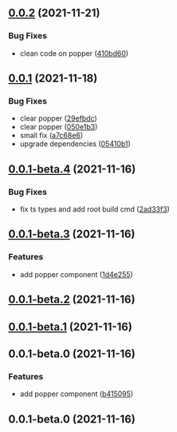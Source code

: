 ## [0.0.2](https://github.com/potjs/pot/compare/vue-popper@0.0.1...vue-popper@0.0.2) (2021-11-21)


### Bug Fixes

* clean code on popper ([410bd60](https://github.com/potjs/pot/commit/410bd6099ca7e5beddee2128b03ce85e69814198))



## [0.0.1](https://github.com/potjs/pot/compare/vue-popper@0.0.1-beta.4...vue-popper@0.0.1) (2021-11-18)


### Bug Fixes

* clear popper ([29efbdc](https://github.com/potjs/pot/commit/29efbdc488aff2843d469691bb9e9ccb35e7e33c))
* clear popper ([050e1b3](https://github.com/potjs/pot/commit/050e1b350a8cc28b34fb3495b123b8793879e2de))
* small fix ([a7c68e6](https://github.com/potjs/pot/commit/a7c68e62fe6731b60315901541acd0be4cda2ed2))
* upgrade dependencies ([05410b1](https://github.com/potjs/pot/commit/05410b1a594662dedfc9c529e9af5ffadbe5b9bc))



## [0.0.1-beta.4](https://github.com/potjs/pot/compare/vue-popper@0.0.1-beta.3...vue-popper@0.0.1-beta.4) (2021-11-16)


### Bug Fixes

* fix ts types and add root build cmd ([2ad33f3](https://github.com/potjs/pot/commit/2ad33f35392b70065e2f9637325b0d8d107cb42b))



## [0.0.1-beta.3](https://github.com/potjs/pot/compare/vue-popper@0.0.1-beta.2...vue-popper@0.0.1-beta.3) (2021-11-16)


### Features

* add popper component ([1d4e255](https://github.com/potjs/pot/commit/1d4e2553c83dc720bce7c74865a449ae4a4d3a25))



## [0.0.1-beta.2](https://github.com/potjs/pot/compare/vue-popper@0.0.1-beta.1...vue-popper@0.0.1-beta.2) (2021-11-16)



## [0.0.1-beta.1](https://github.com/potjs/pot/compare/vue-popper@0.0.1-beta.0...vue-popper@0.0.1-beta.1) (2021-11-16)



## 0.0.1-beta.0 (2021-11-16)


### Features

* add popper component ([b415095](https://github.com/potjs/pot/commit/b41509528213da90cba2f555d20cfe97dbd69cc8))



## 0.0.1-beta.0 (2021-11-16)



